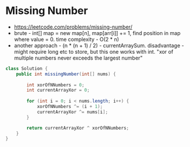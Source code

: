 # Missing Number

- https://leetcode.com/problems/missing-number/
- brute - int[] map = new map[n], map[arr[i]] += 1, find position in map where value = 0. time complexity - O(2 * n)
- another approach - (n * (n + 1) / 2) - currentArraySum. disadvantage - might require long etc to store, but this one works with int. "xor of multiple numbers never exceeds the largest number"

```java
class Solution {
    public int missingNumber(int[] nums) {
        
        int xorOfNNumbers = 0;
        int currentArrayXor = 0;
        
        for (int i = 0; i < nums.length; i++) {
            xorOfNNumbers ^= (i + 1);
            currentArrayXor ^= nums[i];
        }

        return currentArrayXor ^ xorOfNNumbers;
    }
}
```
